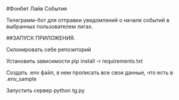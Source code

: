 #Фонбет Лайв События

Телеграмм-бот для отправки уведомлений о начале событий в выбранных пользователем лигах.

##ЗАПУСК ПРИЛОЖЕНИЯ.

Склонировать себе репозиторий

Установить зависимости pip install -r requirements.txt

Создать .env файл, в нем прописать все свои данные, что есть в .env_sample

Запустить сервер python tg.py
